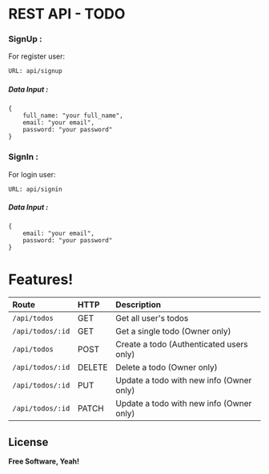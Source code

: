 # REST API - TODO


### SignUp :
For register user:
```sh
URL: api/signup
```
##### Data Input :
    {
        full_name: "your full_name",
        email: "your email",
        password: "your password"
    }

### SignIn :
For login user:
```sh
URL: api/signin
```
##### Data Input :
    {
        email: "your email",
        password: "your password"
    }

# Features!

| Route            | HTTP   | Description                                                |
|:-----------------|:-------|:-----------------------------------------------------------|
| `/api/todos`     | GET    | Get all user's todos                        |
| `/api/todos/:id` | GET    | Get a single todo (Owner only)      |
| `/api/todos`     | POST   | Create a todo (Authenticated users only)                                 |
| `/api/todos/:id` | DELETE | Delete a todo (Owner only)                                 |
| `/api/todos/:id` | PUT    | Update a todo with new info (Owner only) |
| `/api/todos/:id` | PATCH  | Update a todo with new info (Owner only) |


License
----

**Free Software, Yeah!**

